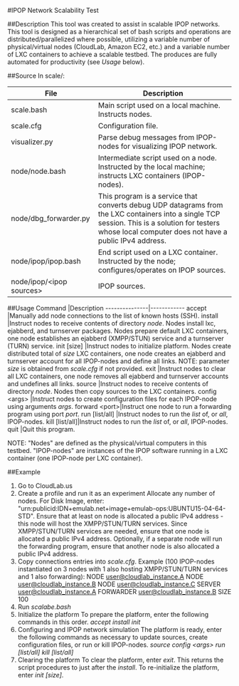 #IPOP Network Scalability Test

##Description
This tool was created to assist in scalable IPOP networks. This tool is designed as a hierarchical set of bash scripts and operations are distributed/parallelized where possible, utilizing a variable number of physical/virtual nodes (CloudLab, Amazon EC2, etc.) and a variable number of LXC containers to achieve a scalable testbed. The produces are fully automated for productivity (see _Usage_ below).

##Source
In scale/:

File |Description
-----|-----------
scale.bash               |Main script used on a local machine. Instructs nodes.
scale.cfg                |Configuration file.
visualizer.py            |Parse debug messages from IPOP-nodes for visualizing IPOP network.
node/node.bash           |Intermediate script used on a node. Instructed by the local machine; instructs LXC containers (IPOP-nodes).
node/dbg_forwarder.py    |This program is a service that converts debug UDP datagrams from the LXC containers into a single TCP session. This is a solution for testers whose local computer does not have a public IPv4 address.
node/ipop/ipop.bash      |End script used on a LXC container. Instructed by the node; configures/operates on IPOP sources.
node/ipop/<ipop sources\>|IPOP sources.

##Usage
Command        |Description
---------------|------------
accept         |Manually add node connections to the list of known hosts (SSH).
install        |Instruct nodes to receive contents of directory _node_. Nodes install lxc, ejabberd, and turnserver packages. Nodes prepare default LXC containers, one node establishes an ejabberd (XMPP/STUN) service and a turnserver (TURN) service.
init [size\]   |Instruct nodes to initialize platform. Nodes create distributed total of _size_ LXC containers, one node creates an ejabberd and turnserver account for all IPOP-nodes and define all links. NOTE: parameter _size_ is obtained from _scale.cfg_ if not provided.
exit           |Instruct nodes to clear all LXC containers, one node removes all ejabberd and turnserver accounts and undefines all links.
source         |Instruct nodes to receive contents of directory _node_. Nodes then copy sources to the LXC containers.
config <args\> |Instruct nodes to create configuration files for each IPOP-node using arguments _args_.
forward <port\>|Instruct one node to run a forwarding program using port _port_.
run [list/all] |Instruct nodes to run the _list_ of, or _all_, IPOP-nodes.
kill [list/all]|Instruct nodes to run the _list_ of, or _all_, IPOP-nodes.
quit           |Quit this program.

NOTE: "Nodes" are defined as the physical/virtual computers in this testbed. "IPOP-nodes" are instances of the IPOP software running in a LXC container (one IPOP-node per LXC container).

##Example
1. Go to CloudLab.us
2. Create a profile and run it as an experiment
Allocate any number of nodes.
For Disk Image, enter: "urn:publicid:IDN+emulab.net+image+emulab-ops:UBUNTU15-04-64-STD".
Ensure that at least on node is allocated a public IPv4 address - this node will host the XMPP/STUN/TURN services.
Since XMPP/STUN/TURN services are needed, ensure that one node is allocated a public IPv4 address.
Optionally, if a separate node will run the forwarding program, ensure that another node is also allocated a public IPv4 address.
3. Copy connections entries into _scale.cfg_. Example (100 IPOP-nodes instantiated on 3 nodes with 1 also hosting XMPP/STUN/TURN services and 1 also forwarding):
NODE user@cloudlab_instance.A
NODE user@cloudlab_instance.B
NODE user@cloudlab_instance.C
SERVER user@cloudlab_instance.A
FORWARDER user@cloudlab_instance.B
SIZE 100
4. Run _scalabe.bash_
5. Initialize the platform
To prepare the platform, enter the following commands in this order.
_accept_
_install_
_init_
6. Configuring and IPOP network simulation
The platform is ready, enter the following commands as necessary to update sources, create configuration files, or run or kill IPOP-nodes.
_source_
_config <args\>_
_run [list/all]_
_kill [list/all]_
7. Clearing the platform
To clear the platform, enter _exit_. This returns the script procedures to just after the _install_. To re-initialize the platform, enter _init [size\]_.